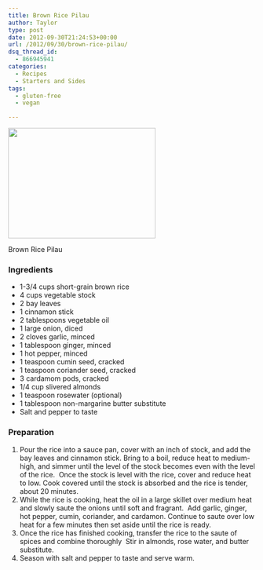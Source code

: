 ```yaml
---
title: Brown Rice Pilau
author: Taylor
type: post
date: 2012-09-30T21:24:53+00:00
url: /2012/09/30/brown-rice-pilau/
dsq_thread_id:
  - 866945941
categories:
  - Recipes
  - Starters and Sides
tags:
  - gluten-free
  - vegan

---
```

<div id="attachment_1691" style="width: 310px" class="wp-caption alignright">
  <a href="{{% mediaroot %}}uploads/2012/09/P9231470.jpg" rel="lightbox[1648]"><img class="size-medium wp-image-1691 " title="Brown Rice Pilau" src="{{% mediaroot %}}uploads/2012/09/P9231470-300x225.jpg" alt="" width="300" height="225" srcset="{{% mediaroot %}}uploads/2012/09/P9231470-300x225.jpg 300w, {{% mediaroot %}}uploads/2012/09/P9231470-400x300.jpg 400w, {{% mediaroot %}}uploads/2012/09/P9231470.jpg 800w" sizes="(max-width: 300px) 100vw, 300px" /></a>
  
  <p class="wp-caption-text">
    Brown Rice Pilau
  </p>
</div>

### Ingredients

<div>
  <ul>
    <li>
      1-3/4 cups short-grain brown rice
    </li>
    <li>
      4 cups vegetable stock
    </li>
    <li>
      2 bay leaves
    </li>
    <li>
      1 cinnamon stick
    </li>
    <li>
      2 tablespoons vegetable oil
    </li>
    <li>
      1 large onion, diced
    </li>
    <li>
      2 cloves garlic, minced
    </li>
    <li>
      1 tablespoon ginger, minced
    </li>
    <li>
      1 hot pepper, minced
    </li>
    <li>
      1 teaspoon cumin seed, cracked
    </li>
    <li>
      1 teaspoon coriander seed, cracked
    </li>
    <li>
      3 cardamom pods, cracked
    </li>
    <li>
      1/4 cup slivered almonds
    </li>
    <li>
      1 teaspoon rosewater (optional)
    </li>
    <li>
      1 tablespoon non-margarine butter substitute
    </li>
    <li>
      Salt and pepper to taste
    </li>
  </ul>
</div>

### Preparation

  1. Pour the rice into a sauce pan, cover with an inch of stock, and add the bay leaves and cinnamon stick. Bring to a boil, reduce heat to medium-high, and simmer until the level of the stock becomes even with the level of the rice.  Once the stock is level with the rice, cover and reduce heat to low. Cook covered until the stock is absorbed and the rice is tender, about 20 minutes.
  2. While the rice is cooking, heat the oil in a large skillet over medium heat and slowly saute the onions until soft and fragrant.  Add garlic, ginger, hot pepper, cumin, coriander, and cardamon. Continue to saute over low heat for a few minutes then set aside until the rice is ready.
  3. Once the rice has finished cooking, transfer the rice to the saute of spices and combine thoroughly  Stir in almonds, rose water, and butter substitute.
  4. Season with salt and pepper to taste and serve warm.

<div>
  <p>
    &nbsp;
  </p>
</div>